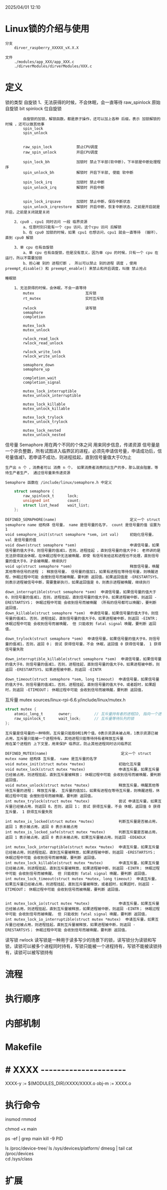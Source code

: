 2025/04/01 12:10
# Linux锁的介绍与使用
    分支
        dirver_raspberry_XXXXX_vX.X.X

    文件
        ./modules/app_XXX/app_XXX.c
        ./dirverModules/dirverModules/XXX.c

# 定义


锁的类型
    自旋锁
        1、无法获得的时候，不会休眠，会一直等待
            raw_spinlock    原始自旋锁
            bit spinlock    位自旋锁

            自旋锁的加锁，解锁函数，都是原子操作，还可以加上各种 后缀，表示 加锁解锁的时候 ，还可以做其他事
            spin_lock
            spin_unlock

 
            raw_spin_lock           禁止CPU调度
            raw_spin_unlock         开启CPU调度

            spin_lock_bh            加锁时 禁止下半部(软中断)，下半部是中断处理程序
            spin_unlock_bh          解锁时 开启下半部, 使能 软中断

            spin_lock_irq           加锁时 禁止中断
            spin_unlock_irq         解锁时 开启中断

         
            spin_lock_irqsave       加锁时 禁止中断，保存中断状态
            spin_unlock_irqrestore  解锁时 开启中断，恢复中断状态，之前是开启就是开启，之前是关闭就是关闭

        2、cpu0 、cpu1 同时访问 一段 临界资源
            a、任意时刻只能有一个 cpu 访问，这个cpu 访问 后解锁
            b、在 cpu0 加锁的时候，如果 cpu1 也想访问，cpu1 就会一直等待 （循环），直到 cpu0 解锁

        3、单 cpu 也有自旋锁
            a、单 cpu 也有自旋锁，但是没有意义，因为单 cpu 的时候，只有一个 cpu 在运行，所以不需要加锁
            b、担心被 别的 进程打断 ， 所以可以禁止 别的进程 调度 ，使用 preempt_disable() 和 preempt_enable() 来禁止和开启调度，叫做 禁止抢占

    睡眠锁

        1、无法获得的时候，会休眠，不会一直等待
            mutex                       互斥锁
            rt_mutex                    实时互斥锁

            rwlock                      读写锁
            semaphore
            completion

            mutex_lock
            mutex_unlock

            rwlock_read_lock
            rwlock_read_unlock

            rwlock_write_lock
            rwlock_write_unlock

            semaphore_down
            semaphore_up

            completion_wait
            completion_signal

            mutex_lock_interruptible
            mutex_unlock_interruptible

            mutex_lock_killable
            mutex_unlock_killable

            mutex_lock_trylock
            mutex_unlock_trylock

            mutex_lock_nested
            mutex_unlock_nested





信号量 Semaphore
    用在两个不同的个体之间 用来同步信息，传递资源
    信号量是一个非负整数，所有试图进入临界区的进程，必须先申请信号量，申请成功后，信号量值减1，若申请不成功，则进程挂起，直到信号量值大于0为止

    生产出 n 个 ，消费者可以 消费 n 个， 如果消费者消费的比生产的多，那么就会阻塞，等待生产者生产， 通过信号量来传递资源

    Semaphore 函数在 /include/linux/semaphore.h 中定义
```C
    struct semaphore {
        raw_spinlock_t		lock;
        unsigned int		count;
        struct list_head	wait_list;
    };

```

    DEFINED_SEMAPHORE(name)                                 定义一个 struct semaphore name 结构体 信号量， name 是信号量的名字， count 是信号量的值 设置为1 
    void semaphore_init(struct semaphore *sem, int val)     初始化信号量， val 是信号量的值
    void down(struct semaphore *sem)                        申请信号量，如果信号量的值大于0，则信号量的值减1，否则，进程挂起 ，直到信号量的值大于0； 老师讲的是 无法获得就会休眠，在休眠过程中无法被唤醒，即使 有信号发给这和进程也不处理，直到信号量的值大于0，才会被唤醒，继续执行
    void up(struct semaphore *sem)                          释放信号量，唤醒其他等待信号的进程 ； 释放信号量， 信号量的值加1，如果有进程在等待信号量，则唤醒进程，休眠过程中可能 会搜到信号而被唤醒，要判断 返回值，如果返回值是 -ERESTARTSYS，则表示进程被信号中断，需要重新执行，如果返回值是 0，则表示进程被唤醒，继续执行

    down_interruptible(struct semaphore *sem)  申请信号量，如果信号量的值大于0，则信号量的值减1，否则，进程挂起，直到信号量的值大于0，如果进程被中断，则返回 -ERESTARTSYS； 休眠过程中可能 会收到信号而被唤醒 （所有的信号都可以唤醒），要判断 返回值，
    down_killable(struct semaphore *sem)  申请信号量，如果信号量的值大于0，则信号量的值减1，否则，进程挂起，直到信号量的值大于0，如果进程被中断，则返回 -EINTR； 休眠过程中可能 会收到信号而被唤醒， 但 只能收到 fatal signal 唤醒，要判断 返回值，

    down_trylock(struct semaphore *sem)  申请信号量，如果信号量的值大于0，则信号量的值减1，否则，返回 0； 尝试 获得信号量，不会 休眠，返回值 0 获得信号量， 1 获得信号量失败

    down_interruptible_killable(struct semaphore *sem)  申请信号量，如果信号量的值大于0，则信号量的值减1，否则，进程挂起，直到信号量的值大于0，如果进程被中断，则返回 -ERESTARTSYS，如果进程被中断，则返回 -EINTR

    down_timeout(struct semaphore *sem, long timeout)  申请信号量，如果信号量的值大于0，则信号量的值减1，否则，进程挂起，直到信号量的值大于0，或者超时，如果超时，则返回 -ETIMEOUT； 休眠过程中可能 会收到信号而被唤醒，要判断 返回值，




互斥量 mutex
    sources/linux-rpi-6.6.y/include/linux/mutex.h
```C
struct mutex {
	atomic_long_t		owner;          // 互斥量持有者的进程ID, 指向一个进程，意味着 被进程 A 获取之后，只能 被进程 A 释放
	raw_spinlock_t		wait_lock;      // 互斥量等待队列的锁
};

```


    互斥量是信号量的一种特例，互斥量只能取0和1两个值，0表示资源未被占用，1表示资源已被占用，互斥量只能被一个进程持有，其他进程只能等待持有者释放互斥量
    用在某个进程的 上下文里，用来保护 临界区，防止其他进程同时访问临界区

    DEFINED_MUTEX(name)                                 定义一个 struct mutex name 结构体 互斥量， name 是互斥量的名字
    void mutex_init(struct mutex *mutex)               初始化互斥量
    void mutex_lock(struct mutex *mutex)               申请互斥量，如果互斥量已经被占用，则进程挂起，直到互斥量被释放； 休眠过程中可能 会收到信号而被唤醒，要判断 返回值，
    void mutex_unlock(struct mutex *mutex)             释放互斥量，唤醒其他等待互斥量的进程； 释放互斥量， 互斥量的值加1，如果有进程在等待互斥量，则唤醒进程，休眠过程中可能 会搜到信号而被唤醒，要判断 返回值，
    int mutex_trylock(struct mutex *mutex)             尝试 申请互斥量，如果互斥量已经被占用，则返回 0，否则，返回 1； 尝试 获得互斥量，不会 休眠，返回值 0 获得互斥量， 1 获得互斥量失败

    int mutex_is_locked(struct mutex *mutex)           判断互斥量是否被占用，返回 1 表示被占用，返回 0 表示未被占用
    int mutex_is_locked_safe(struct mutex *mutex)      判断互斥量是否被占用，返回 1 表示被占用，返回 0 表示未被占用，如果互斥量被占用，则返回 -EDEADLK

    int mutex_lock_interruptible(struct mutex *mutex)  申请互斥量，如果互斥量已经被占用，则进程挂起，直到互斥量被释放，如果进程被中断，则返回 -ERESTARTSYS； 休眠过程中可能 会收到信号而被唤醒，要判断 返回值，
    int mutex_lock_killable(struct mutex *mutex)       申请互斥量，如果互斥量已经被占用，则进程挂起，直到互斥量被释放，如果进程被中断，则返回 -EINTR； 休眠过程中可能 会收到信号而被唤醒， 但 只能收到 fatal signal 唤醒，要判断 返回值，
    int mutex_lock_timeout(struct mutex *mutex, long timeout)  申请互斥量，如果互斥量已经被占用，则进程挂起，直到互斥量被释放，或者超时，如果超时，则返回 -ETIMEOUT； 休眠过程中可能 会收到信号而被唤醒，要判断 返回值，
    
    
    int mutex_lock_io(struct mutex *mutex)             申请互斥量，如果互斥量已经被占用，则进程挂起，直到互斥量被释放，如果进程被中断，则返回 -EINTR； 休眠过程中可能 会收到信号而被唤醒， 但 只能收到 fatal signal 唤醒，要判断 返回值，
    int mutex_lock_io_interruptible(struct mutex *mutex)  申请互斥量，如果互斥量已经被占用，则进程挂起，直到互斥量被释放，如果进程被中断，则返回 -ERESTARTSYS； 休眠过程中可能 会收到信号而被唤醒，要判断 返回值，


读写锁 rwlock
    读写锁是一种用于读多写少的场景下的锁，读写锁分为读锁和写锁，读锁可以被多个进程同时持有，写锁只能被一个进程持有，写锁不能被读锁持有，读锁可以被写锁持有


# 流程


# 执行顺序


# 内部机制


# Makefile
# # XXXX ---------------------
XXXX-y := $(MODULES_DIR)/XXXX/XXXX.o
obj-m := XXXX.o


# 执行命令


insmod
rmmod

chmod +x main

ps -ef | grep main
kill -9 PID

ls /proc/device-tree/
ls /sys/devices/platform/
dmesg | tail
cat /proc/devices  
cd /sys/class 



# 扩展

